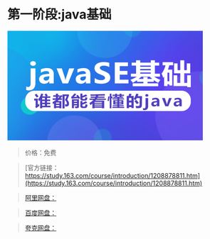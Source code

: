 # 第一阶段:java基础

![img](../../../assets/study163/free/9f2b04f42e8a4c9b8c6fe682d8258dbf.png)

> 价格：免费

> [官方链接：https://study.163.com/course/introduction/1208878811.htm](https://study.163.com/course/introduction/1208878811.htm)

> [阿里网盘：]()

> [百度网盘：]()

> [夸克网盘：]()
